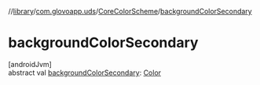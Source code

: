 //[library](../../../index.md)/[com.glovoapp.uds](../index.md)/[CoreColorScheme](index.md)/[backgroundColorSecondary](background-color-secondary.md)

# backgroundColorSecondary

[androidJvm]\
abstract val [backgroundColorSecondary](background-color-secondary.md): [Color](https://developer.android.com/reference/kotlin/androidx/compose/ui/graphics/Color.html)
